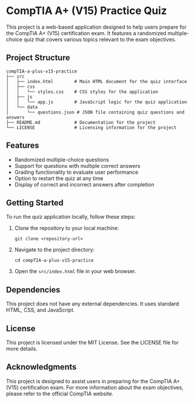 # CompTIA A+ (V15) Practice Quiz

This project is a web-based application designed to help users prepare for the CompTIA A+ (V15) certification exam. It features a randomized multiple-choice quiz that covers various topics relevant to the exam objectives.

## Project Structure

```
compTIA-a-plus-v15-practice
├── src
│   ├── index.html        # Main HTML document for the quiz interface
│   ├── css
│   │   └── styles.css    # CSS styles for the application
│   ├── js
│   │   └── app.js        # JavaScript logic for the quiz application
│   └── data
│       └── questions.json # JSON file containing quiz questions and answers
├── README.md             # Documentation for the project
└── LICENSE               # Licensing information for the project
```

## Features

- Randomized multiple-choice questions
- Support for questions with multiple correct answers
- Grading functionality to evaluate user performance
- Option to restart the quiz at any time
- Display of correct and incorrect answers after completion

## Getting Started

To run the quiz application locally, follow these steps:

1. Clone the repository to your local machine:
   ```
   git clone <repository-url>
   ```

2. Navigate to the project directory:
   ```
   cd compTIA-a-plus-v15-practice
   ```

3. Open the `src/index.html` file in your web browser.

## Dependencies

This project does not have any external dependencies. It uses standard HTML, CSS, and JavaScript.

## License

This project is licensed under the MIT License. See the LICENSE file for more details.

## Acknowledgments

This project is designed to assist users in preparing for the CompTIA A+ (V15) certification exam. For more information about the exam objectives, please refer to the official CompTIA website.